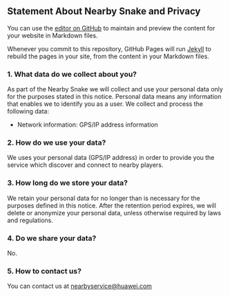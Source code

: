 ## Statement About Nearby Snake and Privacy

You can use the [editor on GitHub](https://github.com/HMSNearbyServiceDemo/huawei-nearby-GameSnake-demo/edit/gh-pages/index.md) to maintain and preview the content for your website in Markdown files.

Whenever you commit to this repository, GitHub Pages will run [Jekyll](https://jekyllrb.com/) to rebuild the pages in your site, from the content in your Markdown files.

### 1. What data do we collect about you?

As part of the Nearby Snake we will collect and use your personal data only for the purposes stated in this notice.  Personal data means any information that enables we to identify you as a user.
We collect and process the following data:
-	Network information: GPS/IP address information

### 2. How do we use your data?

We uses your personal data (GPS/IP address) in order to provide you the service which discover and connect to nearby players.

### 3. How long do we store your data?

We retain your personal data for no longer than is necessary for the purposes defined in this notice. After the retention period expires, we will delete or anonymize your personal data, unless otherwise required by laws and regulations.

### 4. Do we share your data?
No.

### 5. How to contact us?
You can contact us at nearbyservice@huawei.com
